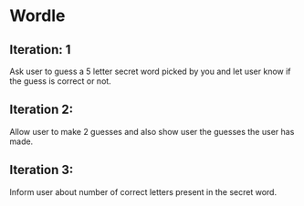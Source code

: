 # Wordle

## Iteration: 1

Ask user to guess a 5 letter secret word picked by you and let user know if the guess is correct or not.

## Iteration 2:

Allow user to make 2 guesses and also show user the guesses the user has made.

## Iteration 3:

Inform user about number of correct letters present in the secret word.
